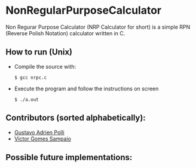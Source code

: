 # NonRegularPurposeCalculator

Non Regurar Purpose Calculator (NRP Calculator for short) is a simple RPN (Reverse Polish Notation) calculator written in C.

## How to run (Unix)

- Compile the source with:

  `$ gcc nrpc.c`

- Execute the program and follow the instructions on screen

  `$ ./a.out`

## Contributors (sorted alphabetically):

- [Gustavo Adrien Polli](https://github.com/gapolli)
- [Victor Gomes Sampaio](https://github.com/VictorGom3s)

## Possible future implementations:
